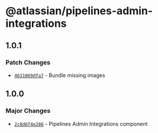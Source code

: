 # @atlassian/pipelines-admin-integrations

## 1.0.1

### Patch Changes

- [`4631069dfa7`](https://bitbucket.org/atlassian/atlassian-frontend/commits/4631069dfa7) - Bundle missing images

## 1.0.0

### Major Changes

- [`2c8d6f4e286`](https://bitbucket.org/atlassian/atlassian-frontend/commits/2c8d6f4e286) - Pipelines Admin Integrations component

